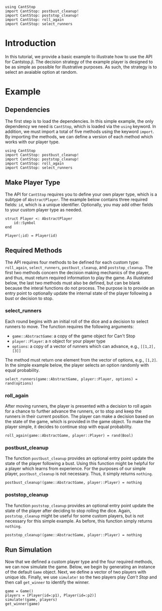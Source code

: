 ```@setup example
using CantStop
import CantStop: postbust_cleanup!
import CantStop: poststop_cleanup!
import CantStop: roll_again
import CantStop: select_runners
```

# Introduction 

In this tutorial, we provide a basic example to illustrate how to use the API for Cantstop.jl. The decision strategy of the example player is designed to be as simple as possible for illustrative purposes. As such, the strategy is to select an avaiable option at random. 

# Example 

## Dependencies 

The first step is to load the dependencies. In this simple example, the only dependency we need is `CantStop`, which is loaded via the `using` keyword. In addition, we must import a total of five methods using the keyword `import`. By importing the methods, we can define a version of each method which works with our player type. 

```@example example
using CantStop
import CantStop: postbust_cleanup!
import CantStop: poststop_cleanup!
import CantStop: roll_again
import CantStop: select_runners
```

## Make Player Type

The API for `CantStop` requires you to define your own player type, which is a subtype of `AbstractPlayer`. The example below contains three required fields: `id`, which is a unique identifier. Optionally, you may add other fields to your custom player type as needed.

```@example example
struct Player <: AbstractPlayer
    id::Symbol
end

Player(;id) = Player(id)
```

## Required Methods 

The API requires four methods to be defined for each custom type: `roll_again`, `select_runners`, `postbust_cleanup`, and `poststop_cleanup`. The first two methods concern the decision making mechanics of the player, and thus, must return required information to play the game. As illustrated below, the last two methods must also be defined, but can be blank because the interal functions do not process. The purpose is to provide an entry point to optionally update the internal state of the player following a bust or decision to stop. 

### select_runners

Each round begins with an initial roll of the dice and a decision to select runners to move. The function requires the following arguments:

- `game::AbstractGame`: a copy of the game object for Can't Stop
- `player::Player`: a n object for your player type 
- `options`: a copy of a vector of runners which can advance, e.g., `[[1,2],[3]]`

The method must return one element from the vector of options, e.g., `[1,2]`. In the simple example below, the player selects an option randomly with equal probability. 

```@example example
select_runners(game::AbstractGame, player::Player, options) = rand(options)
```

### roll_again

After moving runners, the player is presented with a decision to roll again for a chance to further advance the runners, or to stop and keep the runners in their current position. The player can make a decision based on the state of the game, which is provided in the game object. To make the player simple, it decides to continue stop with equal probability. 

```@example example
roll_again(game::AbstractGame, player::Player) = rand(Bool)
```

### postbust_cleanup 

The function `postbust_cleanup` provides an optional entry point update the state of the player following a bust. Using this function might be helpful for a player which learns from experience. For the purposes of our simple player, `postbust_cleanup` is not necessary. Thus, it simply returns `nothing`. 

```@example example 
postbust_cleanup!(game::AbstractGame, player::Player) = nothing
```

### poststop_cleanup 

The function `poststop_cleanup` provides an optional entry point update the state of the player after deciding to stop rolling the dice.  Again, `poststop_cleanup` might be useful for some custom players, but is not necessary for this simple example. As before, this function simply returns `nothing`. 

```@example example 
poststop_cleanup!(game::AbstractGame, player::Player) = nothing
```

## Run Simulation 

Now that we defined a custom player type and the four required methods, we can now simulate the game. Below, we begin by generating an instance of the default `Game` object. Next, we define a vector of two players with unique ids. Finally, we use `simulate!` so the two players play *Can't Stop* and then call `get_winner` to identify the winner. 

```@example example
game = Game()
players = [Player(id=:p1), Player(id=:p2)]
simulate!(game, players)
get_winner(game)
```